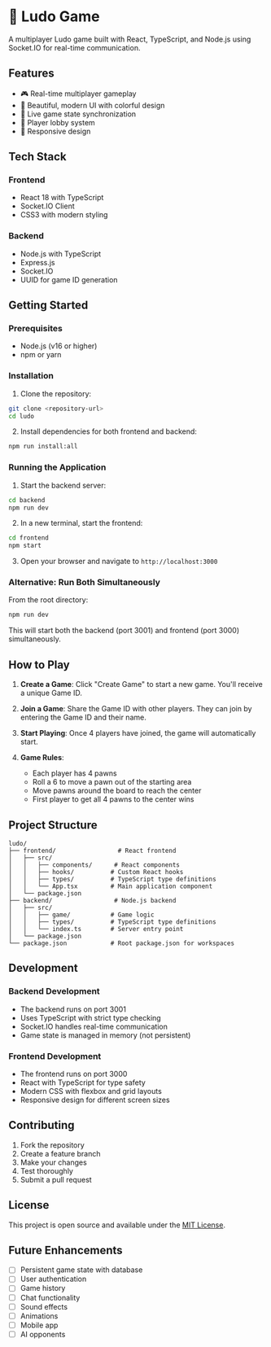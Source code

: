 # 🎲 Ludo Game

A multiplayer Ludo game built with React, TypeScript, and Node.js using Socket.IO for real-time communication.

## Features

- 🎮 Real-time multiplayer gameplay
- 🎨 Beautiful, modern UI with colorful design
- 🔄 Live game state synchronization
- 👥 Player lobby system
- 📱 Responsive design

## Tech Stack

### Frontend
- React 18 with TypeScript
- Socket.IO Client
- CSS3 with modern styling

### Backend
- Node.js with TypeScript
- Express.js
- Socket.IO
- UUID for game ID generation

## Getting Started

### Prerequisites
- Node.js (v16 or higher)
- npm or yarn

### Installation

1. Clone the repository:
```bash
git clone <repository-url>
cd ludo
```

2. Install dependencies for both frontend and backend:
```bash
npm run install:all
```

### Running the Application

1. Start the backend server:
```bash
cd backend
npm run dev
```

2. In a new terminal, start the frontend:
```bash
cd frontend
npm start
```

3. Open your browser and navigate to `http://localhost:3000`

### Alternative: Run Both Simultaneously

From the root directory:
```bash
npm run dev
```

This will start both the backend (port 3001) and frontend (port 3000) simultaneously.

## How to Play

1. **Create a Game**: Click "Create Game" to start a new game. You'll receive a unique Game ID.

2. **Join a Game**: Share the Game ID with other players. They can join by entering the Game ID and their name.

3. **Start Playing**: Once 4 players have joined, the game will automatically start.

4. **Game Rules**: 
   - Each player has 4 pawns
   - Roll a 6 to move a pawn out of the starting area
   - Move pawns around the board to reach the center
   - First player to get all 4 pawns to the center wins

## Project Structure

```
ludo/
├── frontend/                 # React frontend
│   ├── src/
│   │   ├── components/      # React components
│   │   ├── hooks/          # Custom React hooks
│   │   ├── types/          # TypeScript type definitions
│   │   └── App.tsx         # Main application component
│   └── package.json
├── backend/                 # Node.js backend
│   ├── src/
│   │   ├── game/           # Game logic
│   │   ├── types/          # TypeScript type definitions
│   │   └── index.ts        # Server entry point
│   └── package.json
└── package.json            # Root package.json for workspaces
```

## Development

### Backend Development
- The backend runs on port 3001
- Uses TypeScript with strict type checking
- Socket.IO handles real-time communication
- Game state is managed in memory (not persistent)

### Frontend Development
- The frontend runs on port 3000
- React with TypeScript for type safety
- Modern CSS with flexbox and grid layouts
- Responsive design for different screen sizes

## Contributing

1. Fork the repository
2. Create a feature branch
3. Make your changes
4. Test thoroughly
5. Submit a pull request

## License

This project is open source and available under the [MIT License](LICENSE).

## Future Enhancements

- [ ] Persistent game state with database
- [ ] User authentication
- [ ] Game history
- [ ] Chat functionality
- [ ] Sound effects
- [ ] Animations
- [ ] Mobile app
- [ ] AI opponents
